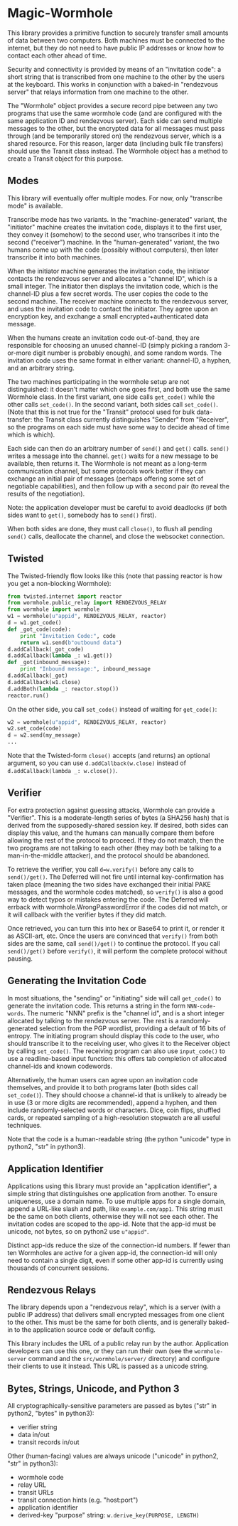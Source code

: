 # Magic-Wormhole

This library provides a primitive function to securely transfer small amounts
of data between two computers. Both machines must be connected to the
internet, but they do not need to have public IP addresses or know how to
contact each other ahead of time.

Security and connectivity is provided by means of an "invitation code": a
short string that is transcribed from one machine to the other by the users
at the keyboard. This works in conjunction with a baked-in "rendezvous
server" that relays information from one machine to the other.

The "Wormhole" object provides a secure record pipe between any two programs
that use the same wormhole code (and are configured with the same application
ID and rendezvous server). Each side can send multiple messages to the other,
but the encrypted data for all messages must pass through (and be temporarily
stored on) the rendezvous server, which is a shared resource. For this
reason, larger data (including bulk file transfers) should use the Transit
class instead. The Wormhole object has a method to create a Transit object
for this purpose.

## Modes

This library will eventually offer multiple modes. For now, only "transcribe
mode" is available.

Transcribe mode has two variants. In the "machine-generated" variant, the
"initiator" machine creates the invitation code, displays it to the first
user, they convey it (somehow) to the second user, who transcribes it into
the second ("receiver") machine. In the "human-generated" variant, the two
humans come up with the code (possibly without computers), then later
transcribe it into both machines.

When the initiator machine generates the invitation code, the initiator
contacts the rendezvous server and allocates a "channel ID", which is a small
integer. The initiator then displays the invitation code, which is the
channel-ID plus a few secret words. The user copies the code to the second
machine. The receiver machine connects to the rendezvous server, and uses the
invitation code to contact the initiator. They agree upon an encryption key,
and exchange a small encrypted+authenticated data message.

When the humans create an invitation code out-of-band, they are responsible
for choosing an unused channel-ID (simply picking a random 3-or-more digit
number is probably enough), and some random words. The invitation code uses
the same format in either variant: channel-ID, a hyphen, and an arbitrary
string.

The two machines participating in the wormhole setup are not distinguished:
it doesn't matter which one goes first, and both use the same Wormhole class.
In the first variant, one side calls `get_code()` while the other calls
`set_code()`. In the second variant, both sides call `set_code()`. (Note that
this is not true for the "Transit" protocol used for bulk data-transfer: the
Transit class currently distinguishes "Sender" from "Receiver", so the
programs on each side must have some way to decide ahead of time which is
which).

Each side can then do an arbitrary number of `send()` and `get()` calls.
`send()` writes a message into the channel. `get()` waits for a new message
to be available, then returns it. The Wormhole is not meant as a long-term
communication channel, but some protocols work better if they can exchange an
initial pair of messages (perhaps offering some set of negotiable
capabilities), and then follow up with a second pair (to reveal the results
of the negotiation).

Note: the application developer must be careful to avoid deadlocks (if both
sides want to `get()`, somebody has to `send()` first).

When both sides are done, they must call `close()`, to flush all pending
`send()` calls, deallocate the channel, and close the websocket connection.

## Twisted

The Twisted-friendly flow looks like this (note that passing reactor is how
you get a non-blocking Wormhole):

```python
from twisted.internet import reactor
from wormhole.public_relay import RENDEZVOUS_RELAY
from wormhole import wormhole
w1 = wormhole(u"appid", RENDEZVOUS_RELAY, reactor)
d = w1.get_code()
def _got_code(code):
    print "Invitation Code:", code
    return w1.send(b"outbound data")
d.addCallback(_got_code)
d.addCallback(lambda _: w1.get())
def _got(inbound_message):
    print "Inbound message:", inbound_message
d.addCallback(_got)
d.addCallback(w1.close)
d.addBoth(lambda _: reactor.stop())
reactor.run()
```

On the other side, you call `set_code()` instead of waiting for `get_code()`:

```python
w2 = wormhole(u"appid", RENDEZVOUS_RELAY, reactor)
w2.set_code(code)
d = w2.send(my_message)
...
```

Note that the Twisted-form `close()` accepts (and returns) an optional
argument, so you can use `d.addCallback(w.close)` instead of
`d.addCallback(lambda _: w.close())`.

## Verifier

For extra protection against guessing attacks, Wormhole can provide a
"Verifier". This is a moderate-length series of bytes (a SHA256 hash) that is
derived from the supposedly-shared session key. If desired, both sides can
display this value, and the humans can manually compare them before allowing
the rest of the protocol to proceed. If they do not match, then the two
programs are not talking to each other (they may both be talking to a
man-in-the-middle attacker), and the protocol should be abandoned.

To retrieve the verifier, you call `d=w.verify()` before any calls to
`send()/get()`. The Deferred will not fire until internal key-confirmation
has taken place (meaning the two sides have exchanged their initial PAKE
messages, and the wormhole codes matched), so `verify()` is also a good way
to detect typos or mistakes entering the code. The Deferred will errback with
wormhole.WrongPasswordError if the codes did not match, or it will callback
with the verifier bytes if they did match.

Once retrieved, you can turn this into hex or Base64 to print it, or render
it as ASCII-art, etc. Once the users are convinced that `verify()` from both
sides are the same, call `send()/get()` to continue the protocol. If you call
`send()/get()` before `verify()`, it will perform the complete protocol
without pausing.

## Generating the Invitation Code

In most situations, the "sending" or "initiating" side will call `get_code()`
to generate the invitation code. This returns a string in the form
`NNN-code-words`. The numeric "NNN" prefix is the "channel id", and is a
short integer allocated by talking to the rendezvous server. The rest is a
randomly-generated selection from the PGP wordlist, providing a default of 16
bits of entropy. The initiating program should display this code to the user,
who should transcribe it to the receiving user, who gives it to the Receiver
object by calling `set_code()`. The receiving program can also use
`input_code()` to use a readline-based input function: this offers tab
completion of allocated channel-ids and known codewords.

Alternatively, the human users can agree upon an invitation code themselves,
and provide it to both programs later (both sides call `set_code()`). They
should choose a channel-id that is unlikely to already be in use (3 or more
digits are recommended), append a hyphen, and then include randomly-selected
words or characters. Dice, coin flips, shuffled cards, or repeated sampling
of a high-resolution stopwatch are all useful techniques.

Note that the code is a human-readable string (the python "unicode" type in
python2, "str" in python3).

## Application Identifier

Applications using this library must provide an "application identifier", a
simple string that distinguishes one application from another. To ensure
uniqueness, use a domain name. To use multiple apps for a single domain,
append a URL-like slash and path, like `example.com/app1`. This string must
be the same on both clients, otherwise they will not see each other. The
invitation codes are scoped to the app-id. Note that the app-id must be
unicode, not bytes, so on python2 use `u"appid"`.

Distinct app-ids reduce the size of the connection-id numbers. If fewer than
ten Wormholes are active for a given app-id, the connection-id will only need
to contain a single digit, even if some other app-id is currently using
thousands of concurrent sessions.

## Rendezvous Relays

The library depends upon a "rendezvous relay", which is a server (with a
public IP address) that delivers small encrypted messages from one client to
the other. This must be the same for both clients, and is generally baked-in
to the application source code or default config.

This library includes the URL of a public relay run by the author.
Application developers can use this one, or they can run their own (see the
`wormhole-server` command and the `src/wormhole/server/` directory) and
configure their clients to use it instead. This URL is passed as a unicode
string.

## Bytes, Strings, Unicode, and Python 3

All cryptographically-sensitive parameters are passed as bytes ("str" in
python2, "bytes" in python3):

* verifier string
* data in/out
* transit records in/out

Other (human-facing) values are always unicode ("unicode" in python2, "str"
in python3):

* wormhole code
* relay URL
* transit URLs
* transit connection hints (e.g. "host:port")
* application identifier
* derived-key "purpose" string: `w.derive_key(PURPOSE, LENGTH)`
